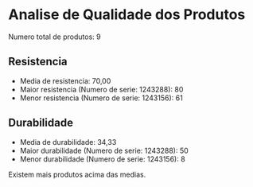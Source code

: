 # Analise de Qualidade dos Produtos

Numero total de produtos: 9

## Resistencia
- Media de resistencia: 70,00
- Maior resistencia (Numero de serie: 1243288): 80
- Menor resistencia (Numero de serie: 1243156): 61

## Durabilidade
- Media de durabilidade: 34,33
- Maior durabilidade (Numero de serie: 1243288): 50
- Menor durabilidade (Numero de serie: 1243156): 8

Existem mais produtos acima das medias.
